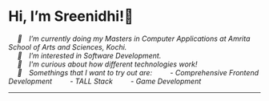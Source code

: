 <h1>Hi, I’m Sreenidhi!👋</h1>
  &emsp;<i> 🌱&emsp;I’m currently doing my Masters in Computer Applications at Amrita School of Arts and Sciences, Kochi.</i><br>
  &emsp;<i> 👀&emsp;I’m interested in Software Development.</i><br>
  &emsp;<i> 💭&emsp;I'm curious about how different technologies work!</i><br>
  &emsp;<i> 🌟&emsp;Somethings that I want to try out are:
  &emsp;&emsp; - Comprehensive Frontend Development
  &emsp;&emsp; - TALL Stack
  &emsp;&emsp; - Game Development
  <hr>
  
<!---
C0d3n4m3dC0d3/C0d3n4m3dC0d3 is a ✨ special ✨ repository because its `README.md` (this file) appears on your GitHub profile.
You can click the Preview link to take a look at your changes.
--->

